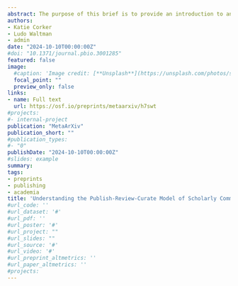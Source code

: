 ```yaml
---
abstract: The purpose of this brief is to provide an introduction to an increasingly popular way of communicating outputs of research: the Publish-Review-Curate (PRC) model. This model came into practice in the early 2000s, and it is now beginning to grow more rapidly. Here, we explain the model for the benefit of researchers, research funders, research institutions, and others in the scholarly communication ecosystem, and we provide data on uptake of the model to date. 
authors:
- Katie Corker 
- Ludo Waltman
- admin
date: "2024-10-10T00:00:00Z"
#doi: "10.1371/journal.pbio.3001285"
featured: false
image:
  #caption: 'Image credit: [**Unsplash**](https://unsplash.com/photos/s9CC2SKySJM)'
  focal_point: ""
  preview_only: false
links:
- name: Full text
  url: https://osf.io/preprints/metaarxiv/h7swt
#projects:
#- internal-project
publication: "MetaArXiv"
publication_short: ""
#publication_types:
#- "0"
publishDate: "2024-10-10T00:00:00Z"
#slides: example
summary: 
tags:
- preprints
- publishing
- academia
title: 'Understanding the Publish-Review-Curate Model of Scholarly Communication'
#url_code: ''
#url_dataset: '#'
#url_pdf: ''
#url_poster: '#'
#url_project: ""
#url_slides: ""
#url_source: '#'
#url_video: '#'
#url_preprint_altmetrics: ''
#url_paper_altmetrics: ''
#projects:
---
```



